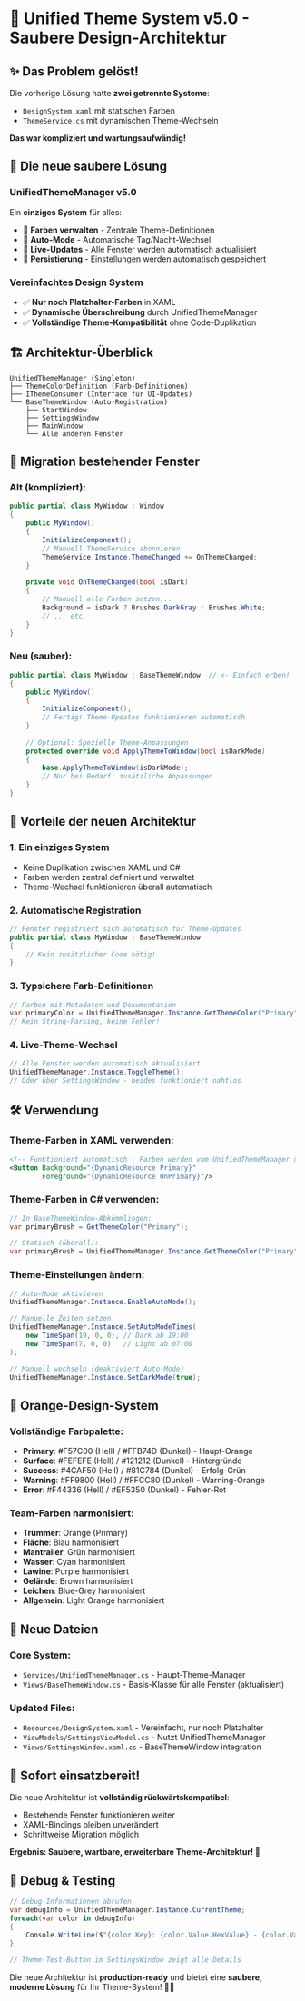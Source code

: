 # 🎨 Unified Theme System v5.0 - Saubere Design-Architektur

## ✨ Das Problem gelöst!

Die vorherige Lösung hatte **zwei getrennte Systeme**:
- `DesignSystem.xaml` mit statischen Farben
- `ThemeService.cs` mit dynamischen Theme-Wechseln

**Das war kompliziert und wartungsaufwändig!**

## 🚀 Die neue saubere Lösung

### UnifiedThemeManager v5.0
Ein **einziges System** für alles:
- 🎨 **Farben verwalten** - Zentrale Theme-Definitionen
- 🌙 **Auto-Mode** - Automatische Tag/Nacht-Wechsel
- 🔄 **Live-Updates** - Alle Fenster werden automatisch aktualisiert
- 💾 **Persistierung** - Einstellungen werden automatisch gespeichert

### Vereinfachtes Design System
- ✅ **Nur noch Platzhalter-Farben** in XAML
- ✅ **Dynamische Überschreibung** durch UnifiedThemeManager  
- ✅ **Vollständige Theme-Kompatibilität** ohne Code-Duplikation

## 🏗️ Architektur-Überblick

```
UnifiedThemeManager (Singleton)
├── ThemeColorDefinition (Farb-Definitionen)
├── IThemeConsumer (Interface für UI-Updates)  
└── BaseThemeWindow (Auto-Registration)
    ├── StartWindow
    ├── SettingsWindow
    ├── MainWindow
    └── Alle anderen Fenster
```

## 🔧 Migration bestehender Fenster

### Alt (kompliziert):
```csharp
public partial class MyWindow : Window
{
    public MyWindow()
    {
        InitializeComponent();
        // Manuell ThemeService abonnieren
        ThemeService.Instance.ThemeChanged += OnThemeChanged;
    }
    
    private void OnThemeChanged(bool isDark)
    {
        // Manuell alle Farben setzen...
        Background = isDark ? Brushes.DarkGray : Brushes.White;
        // ... etc.
    }
}
```

### Neu (sauber):
```csharp
public partial class MyWindow : BaseThemeWindow  // <- Einfach erben!
{
    public MyWindow()
    {
        InitializeComponent();
        // Fertig! Theme-Updates funktionieren automatisch
    }
    
    // Optional: Spezielle Theme-Anpassungen
    protected override void ApplyThemeToWindow(bool isDarkMode)
    {
        base.ApplyThemeToWindow(isDarkMode);
        // Nur bei Bedarf: zusätzliche Anpassungen
    }
}
```

## 🎯 Vorteile der neuen Architektur

### 1. **Ein einziges System**
- Keine Duplikation zwischen XAML und C#
- Farben werden zentral definiert und verwaltet
- Theme-Wechsel funktionieren überall automatisch

### 2. **Automatische Registration**
```csharp
// Fenster registriert sich automatisch für Theme-Updates
public partial class MyWindow : BaseThemeWindow
{
    // Kein zusätzlicher Code nötig!
}
```

### 3. **Typsichere Farb-Definitionen**
```csharp
// Farben mit Metadaten und Dokumentation
var primaryColor = UnifiedThemeManager.Instance.GetThemeColor("Primary");
// Kein String-Parsing, keine Fehler!
```

### 4. **Live-Theme-Wechsel**
```csharp
// Alle Fenster werden automatisch aktualisiert
UnifiedThemeManager.Instance.ToggleTheme();
// Oder über SettingsWindow - beides funktioniert nahtlos
```

## 🛠️ Verwendung

### Theme-Farben in XAML verwenden:
```xml
<!-- Funktioniert automatisch - Farben werden vom UnifiedThemeManager überschrieben -->
<Button Background="{DynamicResource Primary}" 
        Foreground="{DynamicResource OnPrimary}"/>
```

### Theme-Farben in C# verwenden:
```csharp
// In BaseThemeWindow-Abkömmlingen:
var primaryBrush = GetThemeColor("Primary");

// Statisch (überall):
var primaryBrush = UnifiedThemeManager.Instance.GetThemeColor("Primary");
```

### Theme-Einstellungen ändern:
```csharp
// Auto-Mode aktivieren
UnifiedThemeManager.Instance.EnableAutoMode();

// Manuelle Zeiten setzen
UnifiedThemeManager.Instance.SetAutoModeTimes(
    new TimeSpan(19, 0, 0), // Dark ab 19:00
    new TimeSpan(7, 0, 0)   // Light ab 07:00
);

// Manuell wechseln (deaktiviert Auto-Mode)
UnifiedThemeManager.Instance.SetDarkMode(true);
```

## 🎨 Orange-Design-System

### Vollständige Farbpalette:
- **Primary**: #F57C00 (Hell) / #FFB74D (Dunkel) - Haupt-Orange
- **Surface**: #FEFEFE (Hell) / #121212 (Dunkel) - Hintergründe  
- **Success**: #4CAF50 (Hell) / #81C784 (Dunkel) - Erfolg-Grün
- **Warning**: #FF9800 (Hell) / #FFCC80 (Dunkel) - Warning-Orange
- **Error**: #F44336 (Hell) / #EF5350 (Dunkel) - Fehler-Rot

### Team-Farben harmonisiert:
- **Trümmer**: Orange (Primary)
- **Fläche**: Blau harmonisiert
- **Mantrailer**: Grün harmonisiert
- **Wasser**: Cyan harmonisiert
- **Lawine**: Purple harmonisiert
- **Gelände**: Brown harmonisiert
- **Leichen**: Blue-Grey harmonisiert
- **Allgemein**: Light Orange harmonisiert

## 📁 Neue Dateien

### Core System:
- `Services/UnifiedThemeManager.cs` - Haupt-Theme-Manager
- `Views/BaseThemeWindow.cs` - Basis-Klasse für alle Fenster (aktualisiert)

### Updated Files:
- `Resources/DesignSystem.xaml` - Vereinfacht, nur noch Platzhalter
- `ViewModels/SettingsViewModel.cs` - Nutzt UnifiedThemeManager
- `Views/SettingsWindow.xaml.cs` - BaseThemeWindow integration

## 🚀 Sofort einsatzbereit!

Die neue Architektur ist **vollständig rückwärtskompatibel**:
- Bestehende Fenster funktionieren weiter
- XAML-Bindings bleiben unverändert
- Schrittweise Migration möglich

**Ergebnis: Saubere, wartbare, erweiterbare Theme-Architektur! 🎉**

## 🔧 Debug & Testing

```csharp
// Debug-Informationen abrufen
var debugInfo = UnifiedThemeManager.Instance.CurrentTheme;
foreach(var color in debugInfo)
{
    Console.WriteLine($"{color.Key}: {color.Value.HexValue} - {color.Value.Description}");
}

// Theme-Test-Button im SettingsWindow zeigt alle Details
```

Die neue Architektur ist **production-ready** und bietet eine **saubere, moderne Lösung** für Ihr Theme-System! 🎨✨
